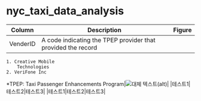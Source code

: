 # nyc_taxi_data_analysis

|Column|Description|Figure|
|------|---|---|
|VenderID|A code indicating the TPEP provider that provided the record

    1. Creative Mobile  
        Technologies
    2. VeriFone Inc

*TPEP: Taxi Passenger Enhancements Program|![대체 텍스트(alt)](https://encrypted-tbn0.gstatic.com/images?q=tbn:ANd9GcQgv0WnC1hJDGCnFY9bLVNCubV_SH5CZ-vhzovfDVveELaWSO09AEsDSLQD2CNBZxfi2Ok&usqp=CAU "이미지 설명(title)")|
|테스트1|테스트2|테스트3|
|테스트1|테스트2|테스트3|

